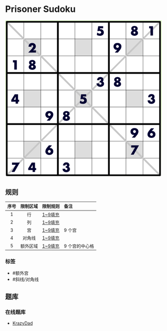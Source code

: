 # Prisoner Sudoku
<!-- START doctoc generated TOC please keep comment here to allow auto update -->
<!-- DON'T EDIT THIS SECTION, INSTEAD RE-RUN doctoc TO UPDATE -->

<!-- END doctoc generated TOC please keep comment here to allow auto update -->

![题](../../../../../images/sudoku/PrisonerSudoku.png)

## 规则

| 序号  | 限制区域 | 限制规则    | 备注       |
|:---:|:----:|:--------|:---------|
|  1  |  行   | [1~9填充] |          |
|  2  |  列   | [1~9填充] |          |
|  3  |  宫   | [1~9填充] | 9 个宫     |
|  4  | 对角线  | [1~9填充] |          |
|  5  | 额外区域 | [1~9填充] | 9 个宫的中心格 |

### 标签

- #额外宫
- #斜线/对角线

## 题库

### 在线题库

- [KrazyDad](https://krazydad.com/play/prisoner/)

[1~9填充]: ../../../../../rules/rules.md#1to9填充
